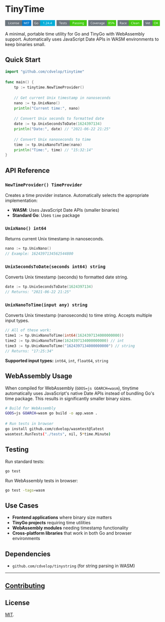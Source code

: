 # TinyTime
<!-- START_SECTION:BADGES_SECTION -->
<a href="docs/img/badges.svg"><img src="docs/img/badges.svg" alt="Project Badges" title="Generated by badges package from github.com/cdvelop/devscripts"></a>
<!-- END_SECTION:BADGES_SECTION -->

A minimal, portable time utility for Go and TinyGo with WebAssembly support. Automatically uses JavaScript Date APIs in WASM environments to keep binaries small.

## Quick Start

```go
import "github.com/cdvelop/tinytime"

func main() {
    tp := tinytime.NewTimeProvider()

    // Get current Unix timestamp in nanoseconds
    nano := tp.UnixNano()
    println("Current time:", nano)

    // Convert Unix seconds to formatted date
    date := tp.UnixSecondsToDate(1624397134)
    println("Date:", date) // "2021-06-22 21:25"

    // Convert Unix nanoseconds to time
    time := tp.UnixNanoToTime(nano)
    println("Time:", time) // "15:32:14"
}
```

## API Reference

### `NewTimeProvider() TimeProvider`

Creates a time provider instance. Automatically selects the appropriate implementation:
- **WASM**: Uses JavaScript Date APIs (smaller binaries)
- **Standard Go**: Uses `time` package

### `UnixNano() int64`

Returns current Unix timestamp in nanoseconds.

```go
nano := tp.UnixNano()
// Example: 1624397134562544800
```

### `UnixSecondsToDate(seconds int64) string`

Converts Unix timestamp (seconds) to formatted date string.

```go
date := tp.UnixSecondsToDate(1624397134)
// Returns: "2021-06-22 21:25"
```

### `UnixNanoToTime(input any) string`

Converts Unix timestamp (nanoseconds) to time string. Accepts multiple input types.

```go
// All of these work:
time1 := tp.UnixNanoToTime(int64(1624397134000000000))
time2 := tp.UnixNanoToTime(1624397134000000000) // int
time3 := tp.UnixNanoToTime("1624397134000000000") // string
// Returns: "17:25:34"
```

**Supported input types:** `int64`, `int`, `float64`, `string`

## WebAssembly Usage

When compiled for WebAssembly (`GOOS=js GOARCH=wasm`), tinytime automatically uses JavaScript's native Date APIs instead of bundling Go's time package. This results in significantly smaller binary sizes.

```bash
# Build for WebAssembly
GOOS=js GOARCH=wasm go build -o app.wasm .

# Run tests in browser
go install github.com/cdvelop/wasmtest@latest
wasmtest.RunTests("./tests", nil, 5*time.Minute)
```

## Testing

Run standard tests:
```bash
go test
```

Run WebAssembly tests in browser:
```bash
go test -tags=wasm
```

## Use Cases

- **Frontend applications** where binary size matters
- **TinyGo projects** requiring time utilities
- **WebAssembly modules** needing timestamp functionality
- **Cross-platform libraries** that work in both Go and browser environments

## Dependencies

- `github.com/cdvelop/tinystring` (for string parsing in WASM)

---
## [Contributing](https://github.com/cdvelop/cdvelop/blob/main/CONTRIBUTING.md)

## License

[MIT](LICENSE).